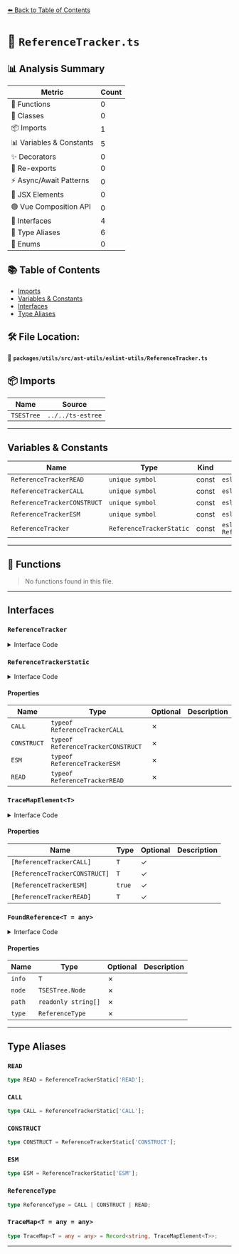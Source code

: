 [⬅️ Back to Table of Contents](../../../../../index.md)

# 📄 `ReferenceTracker.ts`

## 📊 Analysis Summary

| Metric | Count |
|--------|-------|
| 🔧 Functions | 0 |
| 🧱 Classes | 0 |
| 📦 Imports | 1 |
| 📊 Variables & Constants | 5 |
| ✨ Decorators | 0 |
| 🔄 Re-exports | 0 |
| ⚡ Async/Await Patterns | 0 |
| 💠 JSX Elements | 0 |
| 🟢 Vue Composition API | 0 |
| 📐 Interfaces | 4 |
| 📑 Type Aliases | 6 |
| 🎯 Enums | 0 |

## 📚 Table of Contents

- [Imports](#imports)
- [Variables & Constants](#variables-constants)
- [Interfaces](#interfaces)
- [Type Aliases](#type-aliases)

## 🛠️ File Location:
📂 **`packages/utils/src/ast-utils/eslint-utils/ReferenceTracker.ts`**

## 📦 Imports

| Name | Source |
|------|--------|
| `TSESTree` | `../../ts-estree` |


---

## Variables & Constants

| Name | Type | Kind | Value | Exported |
|------|------|------|-------|----------|
| `ReferenceTrackerREAD` | `unique symbol` | const | `eslintUtils.ReferenceTracker.READ` | ✗ |
| `ReferenceTrackerCALL` | `unique symbol` | const | `eslintUtils.ReferenceTracker.CALL` | ✗ |
| `ReferenceTrackerCONSTRUCT` | `unique symbol` | const | `eslintUtils.ReferenceTracker.CONSTRUCT` | ✗ |
| `ReferenceTrackerESM` | `unique symbol` | const | `eslintUtils.ReferenceTracker.ESM` | ✗ |
| `ReferenceTracker` | `ReferenceTrackerStatic` | const | `eslintUtils.ReferenceTracker as ReferenceTrackerStatic` | ✓ |


---

## 🔧 Functions

> No functions found in this file.


---

## Interfaces

### `ReferenceTracker`

<details><summary>Interface Code</summary>

```ts
interface ReferenceTracker {
  /**
   * Iterate the references that the given `traceMap` determined.
   * This method starts to search from `require()` expression.
   *
   * @see {@link https://eslint-community.github.io/eslint-utils/api/scope-utils.html#tracker-iteratecjsreferences}
   */
  iterateCjsReferences<T>(
    traceMap: ReferenceTracker.TraceMap<T>,
  ): IterableIterator<ReferenceTracker.FoundReference<T>>;

  /**
   * Iterate the references that the given `traceMap` determined.
   * This method starts to search from `import`/`export` declarations.
   *
   * @see {@link https://eslint-community.github.io/eslint-utils/api/scope-utils.html#tracker-iterateesmreferences}
   */
  iterateEsmReferences<T>(
    traceMap: ReferenceTracker.TraceMap<T>,
  ): IterableIterator<ReferenceTracker.FoundReference<T>>;

  /**
   * Iterate the references that the given `traceMap` determined.
   * This method starts to search from global variables.
   *
   * @see {@link https://eslint-community.github.io/eslint-utils/api/scope-utils.html#tracker-iterateglobalreferences}
   */
  iterateGlobalReferences<T>(
    traceMap: ReferenceTracker.TraceMap<T>,
  ): IterableIterator<ReferenceTracker.FoundReference<T>>;
}
```
</details>

### `ReferenceTrackerStatic`

<details><summary>Interface Code</summary>

```ts
interface ReferenceTrackerStatic {
  readonly CALL: typeof ReferenceTrackerCALL;
  readonly CONSTRUCT: typeof ReferenceTrackerCONSTRUCT;
  readonly ESM: typeof ReferenceTrackerESM;

  new (
    globalScope: TSESLint.Scope.Scope,
    options?: {
      /**
       * The name list of Global Object. Optional. Default is `["global", "globalThis", "self", "window"]`.
       */
      globalObjectNames?: readonly string[];
      /**
       * The mode which determines how the `tracker.iterateEsmReferences()` method scans CommonJS modules.
       * If this is `"strict"`, the method binds CommonJS modules to the default export. Otherwise, the method binds
       * CommonJS modules to both the default export and named exports. Optional. Default is `"strict"`.
       */
      mode?: 'legacy' | 'strict';
    },
  ): ReferenceTracker;

  readonly READ: typeof ReferenceTrackerREAD;
}
```
</details>

#### Properties

| Name | Type | Optional | Description |
|------|------|----------|-------------|
| `CALL` | `typeof ReferenceTrackerCALL` | ✗ |  |
| `CONSTRUCT` | `typeof ReferenceTrackerCONSTRUCT` | ✗ |  |
| `ESM` | `typeof ReferenceTrackerESM` | ✗ |  |
| `READ` | `typeof ReferenceTrackerREAD` | ✗ |  |

### `TraceMapElement<T>`

<details><summary>Interface Code</summary>

```ts
export interface TraceMapElement<T> {
    [key: string]: TraceMapElement<T>;
    [ReferenceTrackerCALL]?: T;
    [ReferenceTrackerCONSTRUCT]?: T;
    [ReferenceTrackerESM]?: true;
    [ReferenceTrackerREAD]?: T;
  }
```
</details>

#### Properties

| Name | Type | Optional | Description |
|------|------|----------|-------------|
| `[ReferenceTrackerCALL]` | `T` | ✓ |  |
| `[ReferenceTrackerCONSTRUCT]` | `T` | ✓ |  |
| `[ReferenceTrackerESM]` | `true` | ✓ |  |
| `[ReferenceTrackerREAD]` | `T` | ✓ |  |

### `FoundReference<T = any>`

<details><summary>Interface Code</summary>

```ts
export interface FoundReference<T = any> {
    info: T;
    node: TSESTree.Node;
    path: readonly string[];
    type: ReferenceType;
  }
```
</details>

#### Properties

| Name | Type | Optional | Description |
|------|------|----------|-------------|
| `info` | `T` | ✗ |  |
| `node` | `TSESTree.Node` | ✗ |  |
| `path` | `readonly string[]` | ✗ |  |
| `type` | `ReferenceType` | ✗ |  |


---

## Type Aliases

### `READ`

```ts
type READ = ReferenceTrackerStatic['READ'];
```

### `CALL`

```ts
type CALL = ReferenceTrackerStatic['CALL'];
```

### `CONSTRUCT`

```ts
type CONSTRUCT = ReferenceTrackerStatic['CONSTRUCT'];
```

### `ESM`

```ts
type ESM = ReferenceTrackerStatic['ESM'];
```

### `ReferenceType`

```ts
type ReferenceType = CALL | CONSTRUCT | READ;
```

### `TraceMap<T = any = any>`

```ts
type TraceMap<T = any = any> = Record<string, TraceMapElement<T>>;
```


---